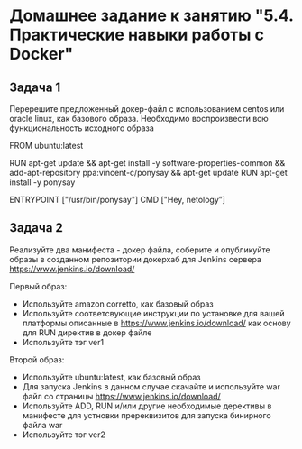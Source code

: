 # Домашнее задание к занятию "5.4. Практические навыки работы с Docker"

## Задача 1 

Перерешите предложенный докер-файл с использованием centos или oracle linux, как базового образа. Необходимо воспроизвести всю функциональность исходного образа 

FROM ubuntu:latest

RUN apt-get update && apt-get install -y software-properties-common && add-apt-repository ppa:vincent-c/ponysay && apt-get update
RUN apt-get install -y ponysay

ENTRYPOINT ["/usr/bin/ponysay"]
CMD ["Hey, netology”]

## Задача 2 

Реализуйте два манифеста - докер файла, cоберите и опубликуйте образы в созданном репозитории докерхаб для Jenkins сервера https://www.jenkins.io/download/

Первый образ:
- Используйте amazon corretto, как базовый образ
- Используйте соответсвующие инструкции по установке для вашей платформы описанные в https://www.jenkins.io/download/ как основу для RUN директив в докер файле
- Используйте тэг ver1 

Второй образ:
- Используйте ubuntu:latest, как базовый образ
- Для запуска Jenkins в данном случае скачайте и используйте war файл со страницы https://www.jenkins.io/download/
- Используйте ADD, RUN и/или другие необходимые дерективы в манифесте для устновки пререквизитов для запуска бинирного файла war
- Используйте тэг ver2 

